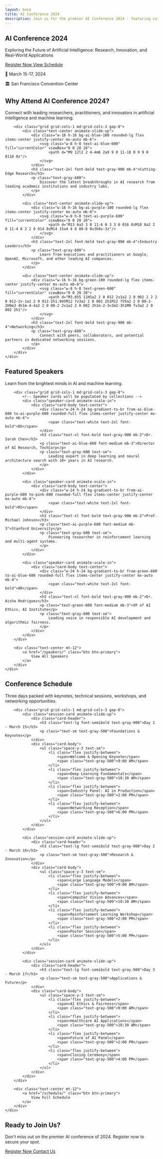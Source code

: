 ```yaml
---
layout: base
title: AI Conference 2024
description: Join us for the premier AI Conference 2024 - featuring cutting-edge research, industry insights, and networking opportunities.
---
```


<!-- Hero Section -->
<section class="hero-section hero-pattern">
    <div class="max-w-7xl mx-auto container-padding section-padding">
        <div class="text-center">
            <h1 class="text-5xl md:text-6xl lg:text-7xl font-bold text-white mb-6 text-shadow-lg animate-fade-in">
                AI Conference 2024
            </h1>
            <p class="text-xl md:text-2xl text-gray-100 mb-8 max-w-3xl mx-auto animate-slide-up">
                Exploring the Future of Artificial Intelligence: Research, Innovation, and Real-World Applications
            </p>
            <div class="flex flex-col sm:flex-row gap-4 justify-center animate-scale-in">
                <a href="/register/" class="btn btn-primary text-lg py-4 px-8">
                    Register Now
                </a>
                <a href="/schedule/" class="btn btn-outline bg-white bg-opacity-20 text-white border-white text-lg py-4 px-8 hover:bg-opacity-30">
                    View Schedule
                </a>
            </div>
            <div class="mt-12 text-gray-200">
                <p class="text-lg font-medium mb-2">📅 March 15-17, 2024</p>
                <p class="text-lg">🏛️ San Francisco Convention Center</p>
            </div>
        </div>
    </div>
</section>

<!-- Conference Highlights -->
<section class="section-padding bg-white">
    <div class="max-w-7xl mx-auto container-padding">
        <div class="text-center mb-16">
            <h2 class="text-4xl md:text-5xl font-bold text-gray-900 mb-6">
                Why Attend AI Conference 2024?
            </h2>
            <p class="text-xl text-gray-600 max-w-3xl mx-auto">
                Connect with leading researchers, practitioners, and innovators in artificial intelligence and machine learning.
            </p>
        </div>
        
        <div class="grid grid-cols-1 md:grid-cols-3 gap-8">
            <div class="text-center animate-slide-up">
                <div class="w-16 h-16 bg-ai-blue-100 rounded-lg flex items-center justify-center mx-auto mb-6">
                    <svg class="w-8 h-8 text-ai-blue-600" fill="currentColor" viewBox="0 0 20 20">
                        <path d="M9 12l2 2 4-4m6 2a9 9 0 11-18 0 9 9 0 0118 0z"/>
                    </svg>
                </div>
                <h3 class="text-2xl font-bold text-gray-900 mb-4">Cutting-Edge Research</h3>
                <p class="text-gray-600">
                    Discover the latest breakthroughs in AI research from leading academic institutions and industry labs.
                </p>
            </div>
            
            <div class="text-center animate-slide-up">
                <div class="w-16 h-16 bg-ai-purple-100 rounded-lg flex items-center justify-center mx-auto mb-6">
                    <svg class="w-8 h-8 text-ai-purple-600" fill="currentColor" viewBox="0 0 20 20">
                        <path d="M13 6a3 3 0 11-6 0 3 3 0 016 0zM18 8a2 2 0 11-4 0 2 2 0 014 0zM14 15a4 4 0 00-8 0v3h8v-3z"/>
                    </svg>
                </div>
                <h3 class="text-2xl font-bold text-gray-900 mb-4">Industry Leaders</h3>
                <p class="text-gray-600">
                    Learn from executives and practitioners at Google, OpenAI, Microsoft, and other leading AI companies.
                </p>
            </div>
            
            <div class="text-center animate-slide-up">
                <div class="w-16 h-16 bg-green-100 rounded-lg flex items-center justify-center mx-auto mb-6">
                    <svg class="w-8 h-8 text-green-600" fill="currentColor" viewBox="0 0 20 20">
                        <path d="M3.055 11H5a2 2 0 012 2v1a2 2 0 002 2 2 2 0 012-2v-1a2 2 0 012-2h1.945M12 7v3a2 2 0 002 2h1M12 7V5a2 2 0 00-2-2H9m3 4h1m-4-4a2 2 0 00-2 2v1a2 2 0 002 2h1m-2-3v3m2-3h1M9 7v3a2 2 0 002 2h1"/>
                    </svg>
                </div>
                <h3 class="text-2xl font-bold text-gray-900 mb-4">Networking</h3>
                <p class="text-gray-600">
                    Connect with peers, collaborators, and potential partners in dedicated networking sessions.
                </p>
            </div>
        </div>
    </div>
</section>

<!-- Featured Speakers -->
<section class="section-padding bg-gray-50">
    <div class="max-w-7xl mx-auto container-padding">
        <div class="text-center mb-16">
            <h2 class="text-4xl md:text-5xl font-bold text-gray-900 mb-6">
                Featured Speakers
            </h2>
            <p class="text-xl text-gray-600 max-w-3xl mx-auto">
                Learn from the brightest minds in AI and machine learning.
            </p>
        </div>
        
        <div class="grid grid-cols-1 md:grid-cols-3 gap-8">
            <!-- Speaker cards will be populated by collections -->
            <div class="speaker-card animate-scale-in">
                <div class="card-body text-center">
                    <div class="w-24 h-24 bg-gradient-to-br from-ai-blue-600 to-ai-purple-600 rounded-full flex items-center justify-center mx-auto mb-4">
                        <span class="text-white text-2xl font-bold">DS</span>
                    </div>
                    <h3 class="text-xl font-bold text-gray-900 mb-2">Dr. Sarah Chen</h3>
                    <p class="text-ai-blue-600 font-medium mb-3">Director of AI Research, TechCorp</p>
                    <p class="text-gray-600 text-sm">
                        Leading expert in deep learning and neural architecture search with 10+ years in AI research.
                    </p>
                </div>
            </div>
            
            <div class="speaker-card animate-scale-in">
                <div class="card-body text-center">
                    <div class="w-24 h-24 bg-gradient-to-br from-ai-purple-600 to-pink-600 rounded-full flex items-center justify-center mx-auto mb-4">
                        <span class="text-white text-2xl font-bold">MJ</span>
                    </div>
                    <h3 class="text-xl font-bold text-gray-900 mb-2">Prof. Michael Johnson</h3>
                    <p class="text-ai-purple-600 font-medium mb-3">Stanford University</p>
                    <p class="text-gray-600 text-sm">
                        Pioneering researcher in reinforcement learning and multi-agent systems.
                    </p>
                </div>
            </div>
            
            <div class="speaker-card animate-scale-in">
                <div class="card-body text-center">
                    <div class="w-24 h-24 bg-gradient-to-br from-green-600 to-ai-blue-600 rounded-full flex items-center justify-center mx-auto mb-4">
                        <span class="text-white text-2xl font-bold">AR</span>
                    </div>
                    <h3 class="text-xl font-bold text-gray-900 mb-2">Dr. Aisha Rodriguez</h3>
                    <p class="text-green-600 font-medium mb-3">VP of AI Ethics, AI Institute</p>
                    <p class="text-gray-600 text-sm">
                        Leading voice in responsible AI development and algorithmic fairness.
                    </p>
                </div>
            </div>
        </div>
        
        <div class="text-center mt-12">
            <a href="/speakers/" class="btn btn-primary">
                View All Speakers
            </a>
        </div>
    </div>
</section>

<!-- Schedule Preview -->
<section class="section-padding bg-white">
    <div class="max-w-7xl mx-auto container-padding">
        <div class="text-center mb-16">
            <h2 class="text-4xl md:text-5xl font-bold text-gray-900 mb-6">
                Conference Schedule
            </h2>
            <p class="text-xl text-gray-600 max-w-3xl mx-auto">
                Three days packed with keynotes, technical sessions, workshops, and networking opportunities.
            </p>
        </div>
        
        <div class="grid grid-cols-1 md:grid-cols-3 gap-8">
            <div class="session-card animate-slide-up">
                <div class="card-header">
                    <h3 class="text-lg font-semibold text-gray-900">Day 1 - March 15</h3>
                    <p class="text-sm text-gray-500">Foundations & Keynotes</p>
                </div>
                <div class="card-body">
                    <ul class="space-y-3 text-sm">
                        <li class="flex justify-between">
                            <span>Welcome & Opening Keynote</span>
                            <span class="text-gray-500">9:00 AM</span>
                        </li>
                        <li class="flex justify-between">
                            <span>Deep Learning Fundamentals</span>
                            <span class="text-gray-500">10:30 AM</span>
                        </li>
                        <li class="flex justify-between">
                            <span>Industry Panel: AI in Production</span>
                            <span class="text-gray-500">2:00 PM</span>
                        </li>
                        <li class="flex justify-between">
                            <span>Networking Reception</span>
                            <span class="text-gray-500">6:00 PM</span>
                        </li>
                    </ul>
                </div>
            </div>
            
            <div class="session-card animate-slide-up">
                <div class="card-header">
                    <h3 class="text-lg font-semibold text-gray-900">Day 2 - March 16</h3>
                    <p class="text-sm text-gray-500">Research & Innovation</p>
                </div>
                <div class="card-body">
                    <ul class="space-y-3 text-sm">
                        <li class="flex justify-between">
                            <span>Large Language Models</span>
                            <span class="text-gray-500">9:00 AM</span>
                        </li>
                        <li class="flex justify-between">
                            <span>Computer Vision Advances</span>
                            <span class="text-gray-500">10:30 AM</span>
                        </li>
                        <li class="flex justify-between">
                            <span>Reinforcement Learning Workshop</span>
                            <span class="text-gray-500">2:00 PM</span>
                        </li>
                        <li class="flex justify-between">
                            <span>Poster Session</span>
                            <span class="text-gray-500">5:00 PM</span>
                        </li>
                    </ul>
                </div>
            </div>
            
            <div class="session-card animate-slide-up">
                <div class="card-header">
                    <h3 class="text-lg font-semibold text-gray-900">Day 3 - March 17</h3>
                    <p class="text-sm text-gray-500">Applications & Future</p>
                </div>
                <div class="card-body">
                    <ul class="space-y-3 text-sm">
                        <li class="flex justify-between">
                            <span>AI Ethics & Fairness</span>
                            <span class="text-gray-500">9:00 AM</span>
                        </li>
                        <li class="flex justify-between">
                            <span>Healthcare AI Applications</span>
                            <span class="text-gray-500">10:30 AM</span>
                        </li>
                        <li class="flex justify-between">
                            <span>Future of AI Panel</span>
                            <span class="text-gray-500">2:00 PM</span>
                        </li>
                        <li class="flex justify-between">
                            <span>Closing Ceremony</span>
                            <span class="text-gray-500">4:00 PM</span>
                        </li>
                    </ul>
                </div>
            </div>
        </div>
        
        <div class="text-center mt-12">
            <a href="/schedule/" class="btn btn-primary">
                View Full Schedule
            </a>
        </div>
    </div>
</section>

<!-- Call to Action -->
<section class="section-padding bg-gradient-to-br from-ai-blue-600 via-ai-purple-600 to-ai-purple-800">
    <div class="max-w-4xl mx-auto container-padding text-center">
        <h2 class="text-4xl md:text-5xl font-bold text-white mb-6">
            Ready to Join Us?
        </h2>
        <p class="text-xl text-gray-100 mb-8">
            Don't miss out on the premier AI conference of 2024. Register now to secure your spot.
        </p>
        <div class="flex flex-col sm:flex-row gap-4 justify-center">
            <a href="/register/" class="btn btn-primary bg-white text-ai-blue-600 hover:bg-gray-100 text-lg py-4 px-8">
                Register Now
            </a>
            <a href="/contact/" class="btn btn-outline border-white text-white hover:bg-white hover:text-ai-blue-600 text-lg py-4 px-8">
                Contact Us
            </a>
        </div>
    </div>
</section> 